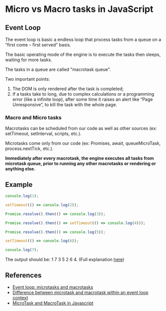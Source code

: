 # Micro vs Macro tasks in JavaScript

## Event Loop

The event loop is basic a endless loop that process tasks from a queue on a “first come – first served” basis.

The basic operating mode of the engine is to execute the tasks then sleeps, waiting for more tasks.

The tasks in a queue are called "macrotask queue".

Two important points:

1. The DOM is only rendered after the task is completed;
2. If a tasks take to long, due to complex calculations or a programming error (like a infinite loop), after some time it raises an alert like “Page Unresponsive”, to kill the task with the whole page.

### Macro and Micro tasks

Macrotasks can be scheduled from our code as well as other sources (ex: setTimeout, setInterval, scripts, etc.).

Microtasks come only from our code (ex: Promises, await, queueMicroTask, process.nextTick, etc.).

**Immediately after every macrotask, the engine executes all tasks from microtask queue, prior to running any other macrotasks or rendering or anything else.**

## Example

```js
console.log(1);

setTimeout(() => console.log(2));

Promise.resolve().then(() => console.log(3));

Promise.resolve().then(() => setTimeout(() => console.log(4)));

Promise.resolve().then(() => console.log(5));

setTimeout(() => console.log(6));

console.log(7);
```

The output should be: 1 7 3 5 2 6 4. (Full explanation [here](https://javascript.info/event-loop#what-will-be-the-output-of-this-code))

## References

- [Event loop: microtasks and macrotasks](https://javascript.info/event-loop)
- [Difference between microtask and macrotask within an event loop context](https://stackoverflow.com/questions/25915634/difference-between-microtask-and-macrotask-within-an-event-loop-context)
- [MicroTask and MacroTask in Javascript](https://www.naukri.com/code360/library/microtask-and-macrotask-in-javascript)

